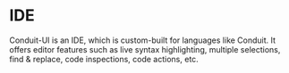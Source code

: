 # IDE

Conduit-UI is an IDE, which is custom-built for languages like Conduit.
It offers editor features such as live syntax highlighting, multiple selections, find & replace, code inspections, code actions, etc.
